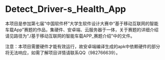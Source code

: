 # Detect_Driver-s_Health_App
本项目是参加第七届“中国软件杯”大学生软件设计大赛中“基于移动互联网的智能车载App”赛题的作品，集硬件、安卓端、云服务器于一体，关于赛题的详细介绍请见路径为“./基于移动互联网的智能车载APP_赛题介绍”中的文件。

注意：本项目需要硬件才能有效运行，故安卓端编译生成的apk中依赖硬件的部分将无法响应，如需了解项目详情请联系QQ（982766639）。
